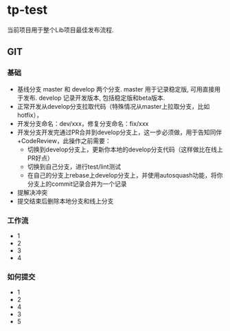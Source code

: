 # tp-test

当前项目用于整个Lib项目最佳发布流程.

## GIT

### 基础

- 基线分支 master 和 develop 两个分支. master 用于记录稳定版, 可用直接用于发布. develop 记录开发版本, 包括稳定版和beta版本.
- 正常开发从develop分支拉取代码（特殊情况从master上拉取分支，比如hotfix），
- 开发分支命名：dev/xxx，修复分支命名：fix/xxx
- 开发分支开发完通过PR合并到develop分支上，这一步必须做，用于告知同伴+CodeReview，此操作之前需要：
  - 切换到develop分支上，更新你本地的develop分支代码（这样做比在线上PR好点）
  - 切换到自己分支，进行test/lint测试
  - 在自己的分支上rebase上develop分支上，并使用autosquash功能，将你分支上的commit记录合并为一个记录
- 提解决冲突
- 提交结束后删除本地分支和线上分支

### 工作流

- 1
- 2
- 3
- 4

### 如何提交

- 1
- 2
- 4
- 3
- 5

